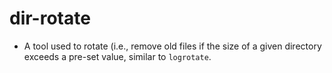 # dir-rotate
* A tool used to rotate (i.e., remove old files if the size of a given
directory exceeds a pre-set value, similar to `logrotate`.
